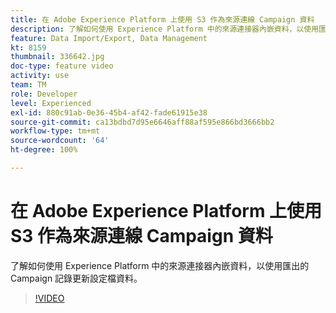 ```yaml
---
title: 在 Adobe Experience Platform 上使用 S3 作為來源連線 Campaign 資料
description: 了解如何使用 Experience Platform 中的來源連接器內嵌資料，以使用匯出的 Campaign 記錄更新設定檔資料。
feature: Data Import/Export, Data Management
kt: 8159
thumbnail: 336642.jpg
doc-type: feature video
activity: use
team: TM
role: Developer
level: Experienced
exl-id: 880c91ab-0e36-45b4-af42-fade61915e38
source-git-commit: ca13bdbd7d95e6646aff88af595e866bd3666bb2
workflow-type: tm+mt
source-wordcount: '64'
ht-degree: 100%

---
```


# 在 Adobe Experience Platform 上使用 S3 作為來源連線 Campaign 資料

了解如何使用 Experience Platform 中的來源連接器內嵌資料，以使用匯出的 Campaign 記錄更新設定檔資料。

>[!VIDEO](https://video.tv.adobe.com/v/336642?quality=12)
